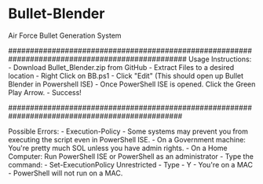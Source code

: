 # Bullet-Blender
Air Force Bullet Generation System

#################################################################################################
Usage Instructions:
    - Download Bullet_Blender.zip from GitHub
    - Extract Files to a desired location
    - Right Click on BB.ps1
    - Click "Edit"     (This should open up Bullet Blender in Powershell ISE)
    - Once PowerShell ISE is opened. Click the Green Play Arrow.
    - Success!

################################################################################################

Possible Errors:
    - Execution-Policy 
        - Some systems may prevent you from executing the script even in PowerShell ISE.
            -   On a Government machine: You're pretty much SOL unless you have admin rights.
            -   On a Home Computer: Run PowerShell ISE or PowerShell as an administrator
                - Type the command:
                     -  Set-ExecutionPolicy Unrestricted
                - Type 
                    -  Y
    - You're on a MAC
        - PowerShell will not run on a MAC.
